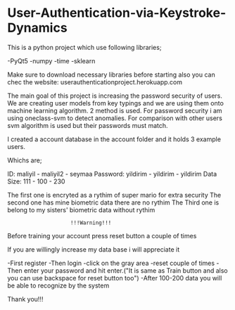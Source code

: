# User-Authentication-via-Keystroke-Dynamics

This is a python project which use following libraries;

-PyQt5
-numpy
-time
-sklearn

Make sure to download necessary libraries before starting 
also you can chec the website: userauthenticationproject.herokuapp.com

The main goal of this project is increasing the password security of users.
We are creating user models from key typings and we are using them onto machine learning algorithm.
2 method is used.
For password security i am using oneclass-svm to detect anomalies.
For comparison with other users svm algorithm is used but their passwords must match.


I created a account database in the account folder and it holds 3 example users.

Whichs are;

ID:        maliyil  - maliyil2 - seymaa
Password:  yildirim - yildirim - yildirim
Data Size: 111      - 100      - 230

The first one is encryted as a rythim of super mario for extra security
The second one has mine biometric data there are no rythim
The Third one is belong to my sisters' biometric data without rythim 

                        !!!Warning!!!
Before training your account press reset button a couple of times

If you are willingly increase my data base i will appreciate it

-First register
-Then login
-click on the gray area
-reset couple of times
-Then enter your password and hit enter.("It is same as Train button and also you can use backspace for reset button too")
-After 100-200 data you will be able to recognize by the system

Thank you!!!



